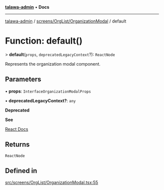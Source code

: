 [**talawa-admin**](../../../../README.md) • **Docs**

***

[talawa-admin](../../../../modules.md) / [screens/OrgList/OrganizationModal](../README.md) / default

# Function: default()

\> **default**(`props`, `deprecatedLegacyContext`?): `ReactNode`

Represents the organization modal component.

## Parameters

• **props**: `InterfaceOrganizationModalProps`

• **deprecatedLegacyContext?**: `any`

**Deprecated**

**See**

[React Docs](https://legacy.reactjs.org/docs/legacy-context.html#referencing-context-in-lifecycle-methods)

## Returns

`ReactNode`

## Defined in

[src/screens/OrgList/OrganizationModal.tsx:55](https://github.com/PalisadoesFoundation/talawa-admin/blob/b465221425f3dcc638f77fbf5f1ccedb8e0dd082/src/screens/OrgList/OrganizationModal.tsx#L55)
